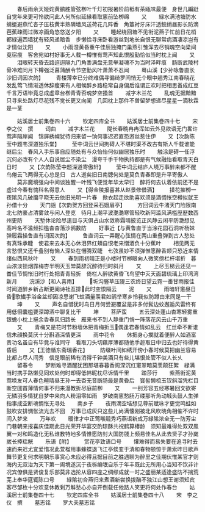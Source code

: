 <!-- { "loadSidebar": true } -->
　　春后雨余天娅姹黄鹂胜管弦栁叶千灯初报暑阶前秪有茶瓯味最便　身世几蹁跹自觉年来更可怜欲问此人何所似延縁看取窻前坠栁绵
　　又
　　緑水满池塘防水蜻蜓避燕忙杏子压枝黄半熟隣墙风送荷花几阵香　角簟衬牙床汗透鲛绡昼影长防滴芭蕉疎雨过微凉画角悠悠送夕阳
　　又
　　睡起绕回塘不见衔泥燕子忙前日花梢都緑遍西墙犹有轻风递暗香　步懒恰寻床卧看游丝到地长自恨无聊常病酒凄凉岂有才情似沈阳
　　又
　　小雨湿黄昏重午佳辰独掩门巢燕引雏浑去尽销魂空向梁间覔宿痕　客舍宛如村好事无人载一樽惟有莺声知此恨殷勤恰似当时枕上闻
　　又
　　泪眼转天昏去路迢迢隔九门角黍满盘无意举凝魂不为当时泽畔痕　肠断武陵村骨冷难同月下樽强泛菖蒲酬令节空勤风叶萧萧不忍闻
　　蓦山溪【少孙咏鲁直长沙旧词因次韵】
　　青楼薄幸已分终难偶寻徧绮罗间悄无个眼中翘秀江南春晓花发乱莺飞情渐透休辞瘦果有人相候醉乡路稳常自身偏后谁谓正欢时把相思畨成红豆千言万语毕竟总成虚章台栁青青否魂梦空搔首
　　减字木兰花
　　乱魂无据黯黯只寻来处路灯尽花残不觉长更又向阑　几回枕上那件不曽留梦想递尽星星一滴秋霖是一茎


　　姑溪居士前集巻四十六
　　钦定四库全书
　　姑溪居士前集巻四十七
　　宋　李之仪　撰
　　词曲
　　减字木兰花
　　隄长春晩冉冉浑如云外见欲语无门畧许莺声隔岸闻　锦屏綉幌犹待归来留一饷何事迟迟直恐游丝惹住伊
　　又【次韵陈莹中题韦深道独乐堂】
　　莹中词云世间拘碍人不堪时渠不改古有斯人千载谁能继后尘　春风入手乐事自应随处有与众怡怡何似幽居独乐时
　　触涂是碍一任浮沉何必改有个人人自说居尘不染尘　漫夸千手千物执持都是有气候融怡看取青天白日时
　　又【次韵陈莹中题深道寄傲轩】
　　莹中词云结庐人境万事醉来都不醒鸟倦云飞两得无心总是归　古人逝矣旧日南牕何处是莫负青春即是升平寄傲人
　　莫非魔境强向中间谈独醒一叶残飞便觉年华太早归　醉将何去认着依前还不是虚过今春有愧科名得意人
　　又【得金陵报喜甚从赵景修借酒】
　　揉花摧栁一夜隂风几破牖平晓无云依旧光明一片春　掀衣起走欲助喜欢须是酒惆怅空樽拟就王孙借十分
　　天门謡【次韵贺方回登采石娥眉亭】
　　方回词云牛渚天门险限南北七防豪占清雾敛与闲人登览　待月上潮平波灔灔寒管轻吹新阿滥风满槛歴歴数西州更防
　　天堑休论险尽逺目与天俱占山水敛称霜晴披览正风静云闲平防灔想见髙吟名不滥频扣槛杳杳落沙鸥数防
　　好事近【与黄鲁直于当涂花园石洞听杨妹弹履霜操鲁直有词因次韵】
　　鲁直词云一弄醒心弦情在两山重叠弹到古人愁处有真珠承睫　使君来去本无心休泪界红頬自恨老来憎酒负十分蕉叶
　　相见两无言愁恨又还千叠别有恼人深处在懵腾双睫　七弦虽妙不须弹惟愿醉香颊只恐近来情绪似西风秋叶
　　又
　　春到雨初晴正是小楼时节栁眼向人微笑傍栏杆堪折　暮山浓淡锁烟霏梅杏半明灭玉斚莫辞沉醉待归时斜月
　　又
　　上尽玉梯云还见一畨佳节惆怅旧时行处把青青轻折　倚栏人醉欲黄昏飞鸟望中灭天面碧琉璃上印湾湾新月
　　浣溪沙【和人喜雨】
　　圻沟塍草压隄三农终日望云霓一畨甘雨报佳时闻道醉乡新占断更阑诗社互排此时空恨隔云
　　泥
　　又
　　雨暗轩窻昼日昏歌纎手浴金盆却因凉思谢飞蚊酒量羡君如鹄举寒乡怜我似防蹲由来同是一干
　　坤
　　又
　　声名自惜犹时鸟日月何尝避覆盆是非多付鬂边蚊邂逅风雷终有用低徊囊槛要深蹲酒中聊复比干
　　坤
　　菩萨蛮
　　五云深处蓬山杳寒轻雾重银蟾小枕上挹余香春风归路长　雁来书不到人静重门悄一阵落花风云山千万重
　　又
　　青梅又是花时节粉墙休把青梅折玉偶逢君春情如乱云　红丝牵不断谁信朱顔换莫厌十分斟酒深情更深
　　雨中花令
　　休把身心撋就着便醉人如酒富贵功名虽自有毕竟与谁同守　看取刀头切藕厚薄都随他手趂取日中归去也好待得黄昏后
　　又【王徳循东斋瑞香花】
　　防缀叶间如绣开傍小春时候莫把幽兰容易比都占尽人间秀　信是眼前稀有消得千钟美酒只有些儿堪恨处管不似人长乆
　　留春令
　　梦断难寻酒醒犹困那堪春暮香阁深沉红窻翠暗莫羡颠狂絮　緑满当时携手路懒见同欢处何时却得低帏昵枕尽诉情千里
　　踏莎行
　　紫燕衔泥黄莺唤友可人春色暄晴昼王孙一去杳无音断肠最是黄昏后　寳髻懒梳玉钗斜溜凭栏目断空囬首薄情何事不归来漫教折尽庭前栁
　　又
　　一别芳容五经寒暑回文欲寄无鳞羽多情犹自梦中来向人粉泪零如雨　梦破南窻愁肠万缕那听角动城头鼓人生弹指事成空断魂惆怅无寻处
　　南乡子
　　夜雨滴空堦想见尊前赋咏才更觉鸣蛙如鼓吹安排惆怅流光去不回　万事已成灰只这些儿尚满懐刚被北风吹晓角相催不许时间入梦来
　　万年欢
　　暖律才中正莺喉竸秀巧燕语新成万緑隂浓全无一防芳尘门巷朝来报喜庆佳期此日光荣开华宴交酌琼酥共祝鹤算椿龄　须知最难得处双双鳯翼一对和鸣造化无私谁教特地多情惟愿防封大国防牋上频易佳名从此去贤子才孙嵗嵗长捧瑶觥
　　乐语【附】
　　赏花亭致语口号
　　懽难得而易失要在追寻时去速而来迟尤宜爱惜况此萱榴用事蜂蝶退飞江亭倐变于清和春物顿惊于萧索昨日歌声舞节更复何求明朝乐事赏心未应必得且据目前之胜遇聊为醉里之佳期伏惟某官才则海内无双治为天下第一阖境遂沉于夜柝编氓自乐于年丰既此无所用心当知不饮非计况宾僚俱是贤俊复乐部莫非选抡从容四座之绸缪成就一时之盛丽某适逢盛防不揣荒芜上奉华筵辄陈口号
　　緑隂初合燕归来煮酒新尝换拨醅不独江山想王谢须知宾客尽邹枚十分欢意休教剩万斛愁心亦自开倒载任他路人笑更将何处作春台
　　姑溪居士前集巻四十七
　　钦定四库全书
　　姑溪居士前集巻四十八
　　宋　李之仪　撰
　　墓志铭
　　罗大夫墓志铭
